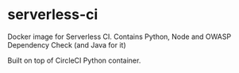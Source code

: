 # serverless-ci
Docker image for Serverless CI. Contains Python, Node and OWASP Dependency Check (and Java for it)

Built on top of CircleCI Python container.
